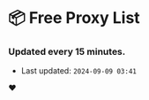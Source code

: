 # :package: Free Proxy List
### Updated every 15 minutes.

- Last updated: `2024-09-09 03:41`

:heart:

